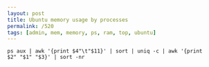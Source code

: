 ```yaml
---
layout: post
title: Ubuntu memory usage by processes
permalink: /520
tags: [admin, mem, memory, ps, ram, top, ubuntu]
---
```


<code>ps aux | awk '{print $4"\t"$11}' | sort | uniq -c | awk '{print $2" "$1"
"$3}' | sort -nr

